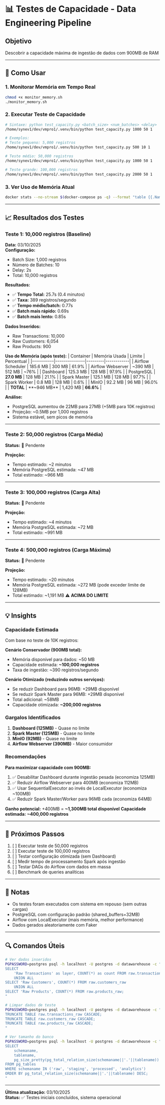 # 📊 Testes de Capacidade - Data Engineering Pipeline

## Objetivo
Descobrir a capacidade máxima de ingestão de dados com 900MB de RAM

---

## 🔧 Como Usar

### 1. Monitorar Memória em Tempo Real
```bash
chmod +x monitor_memory.sh
./monitor_memory.sh
```

### 2. Executar Teste de Capacidade
```bash
# Sintaxe: python test_capacity.py <batch_size> <num_batches> <delay>
/home/synev1/dev/vmpro1/.venv/bin/python test_capacity.py 1000 50 1

# Exemplos:
# Teste pequeno: 5,000 registros
/home/synev1/dev/vmpro1/.venv/bin/python test_capacity.py 500 10 1

# Teste médio: 50,000 registros
/home/synev1/dev/vmpro1/.venv/bin/python test_capacity.py 1000 50 1

# Teste grande: 100,000 registros
/home/synev1/dev/vmpro1/.venv/bin/python test_capacity.py 2000 50 1
```

### 3. Ver Uso de Memória Atual
```bash
docker stats --no-stream $(docker-compose ps -q) --format "table {{.Name}}\t{{.MemUsage}}"
```

---

## 📈 Resultados dos Testes

### Teste 1: 10,000 registros (Baseline)
**Data:** 03/10/2025  
**Configuração:**
- Batch Size: 1,000 registros
- Número de Batches: 10
- Delay: 2s
- Total: 10,000 registros

**Resultados:**
- ✅ **Tempo Total:** 25.7s (0.4 minutos)
- ✅ **Taxa:** 389 registros/segundo
- ✅ **Tempo médio/batch:** 0.77s
- ✅ **Batch mais rápido:** 0.69s
- ✅ **Batch mais lento:** 0.85s

**Dados Inseridos:**
- Raw Transactions: 10,000
- Raw Customers: 6,054
- Raw Products: 900

**Uso de Memória (após teste):**
| Container | Memória Usada | Limite | Percentual |
|-----------|---------------|---------|------------|
| Airflow Scheduler | 185.6 MB | 300 MB | 61.9% |
| Airflow Webserver | ~390 MB | 512 MB | ~76% |
| Dashboard | 125.3 MB | 128 MB | 97.9% |
| PostgreSQL | **27.0 MB** | 128 MB | 21.1% |
| Spark Master | 125.1 MB | 128 MB | 97.7% |
| Spark Worker | 0.8 MB | 128 MB | 0.6% |
| MinIO | 92.2 MB | 96 MB | 96.0% |
| **TOTAL** | **~946 MB** | 1,420 MB | **66.6%** |

**Análise:**
- PostgreSQL aumentou de 22MB para 27MB (+5MB para 10K registros)
- Projeção: ~0.5MB por 1,000 registros
- Sistema estável, sem picos de memória

---

### Teste 2: 50,000 registros (Carga Média)
**Status:** 🔄 Pendente

**Projeção:**
- Tempo estimado: ~2 minutos
- Memória PostgreSQL estimada: ~47 MB
- Total estimado: ~966 MB

---

### Teste 3: 100,000 registros (Carga Alta)
**Status:** 🔄 Pendente

**Projeção:**
- Tempo estimado: ~4 minutos
- Memória PostgreSQL estimada: ~72 MB
- Total estimado: ~991 MB

---

### Teste 4: 500,000 registros (Carga Máxima)
**Status:** 🔄 Pendente

**Projeção:**
- Tempo estimado: ~20 minutos
- Memória PostgreSQL estimada: ~272 MB (pode exceder limite de 128MB)
- Total estimado: ~1,191 MB ⚠️ **ACIMA DO LIMITE**

---

## 💡 Insights

### Capacidade Estimada
Com base no teste de 10K registros:

**Cenário Conservador (900MB total):**
- Memória disponível para dados: ~50 MB
- Capacidade estimada: **~100,000 registros**
- Taxa de ingestão: ~390 registros/segundo

**Cenário Otimizado (reduzindo outros serviços):**
- Se reduzir Dashboard para 96MB: +29MB disponível
- Se reduzir Spark Master para 96MB: +29MB disponível
- Total adicional: ~58MB
- Capacidade otimizada: **~200,000 registros**

### Gargalos Identificados
1. **Dashboard (125MB)** - Quase no limite
2. **Spark Master (125MB)** - Quase no limite
3. **MinIO (92MB)** - Quase no limite
4. **Airflow Webserver (390MB)** - Maior consumidor

### Recomendações

**Para maximizar capacidade com 900MB:**
1. ✅ Desabilitar Dashboard durante ingestão pesada (economiza 125MB)
2. ✅ Reduzir Airflow Webserver para 400MB (economiza 112MB)
3. ✅ Usar SequentialExecutor ao invés de LocalExecutor (economiza ~100MB)
4. ✅ Reduzir Spark Master/Worker para 96MB cada (economiza 64MB)

**Ganho potencial:** +400MB = **~1,300MB total disponível**
**Capacidade estimada:** **~400,000 registros**

---

## 🎯 Próximos Passos

1. [ ] Executar teste de 50,000 registros
2. [ ] Executar teste de 100,000 registros
3. [ ] Testar configuração otimizada (sem Dashboard)
4. [ ] Medir tempo de processamento Spark após ingestão
5. [ ] Testar DAGs do Airflow com dados em massa
6. [ ] Benchmark de queries analíticas

---

## 📝 Notas

- Os testes foram executados com sistema em repouso (sem outras cargas)
- PostgreSQL com configuração padrão (shared_buffers=32MB)
- Airflow com LocalExecutor (mais memória, melhor performance)
- Dados gerados aleatoriamente com Faker

---

## 🔍 Comandos Úteis

```bash
# Ver dados inseridos
PGPASSWORD=postgres psql -h localhost -U postgres -d datawarehouse -c "
SELECT 
    'Raw Transactions' as layer, COUNT(*) as count FROM raw.transactions_raw
    UNION ALL
SELECT 'Raw Customers', COUNT(*) FROM raw.customers_raw
    UNION ALL
SELECT 'Raw Products', COUNT(*) FROM raw.products_raw;
"

# Limpar dados de teste
PGPASSWORD=postgres psql -h localhost -U postgres -d datawarehouse -c "
TRUNCATE TABLE raw.transactions_raw CASCADE;
TRUNCATE TABLE raw.customers_raw CASCADE;
TRUNCATE TABLE raw.products_raw CASCADE;
"

# Ver tamanho do banco
PGPASSWORD=postgres psql -h localhost -U postgres -d datawarehouse -c "
SELECT 
    schemaname,
    tablename,
    pg_size_pretty(pg_total_relation_size(schemaname||'.'||tablename)) AS size
FROM pg_tables
WHERE schemaname IN ('raw', 'staging', 'processed', 'analytics')
ORDER BY pg_total_relation_size(schemaname||'.'||tablename) DESC;
"
```

---

**Última atualização:** 03/10/2025  
**Status:** ✅ Testes iniciais concluídos, sistema operacional
